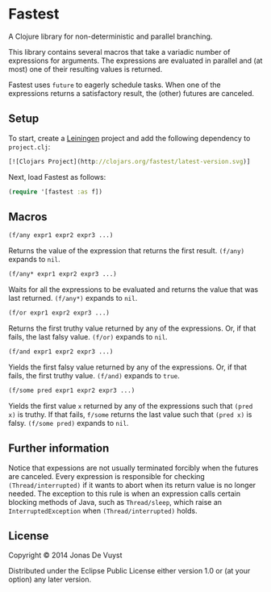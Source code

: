# Fastest

A Clojure library for non-deterministic and parallel branching.

This library contains several macros that take a variadic number of expressions for arguments. The expressions are evaluated in parallel and (at most) one of their resulting values is returned.

Fastest uses `future` to eagerly schedule tasks. When one of the expressions returns a satisfactory result, the (other) futures are canceled.

## Setup

To start, create a [Leiningen](http://leiningen.org) project and add the following dependency to `project.clj`:

```clojure
[![Clojars Project](http://clojars.org/fastest/latest-version.svg)]
```

Next, load Fastest as follows:

```clojure
(require '[fastest :as f])
```

## Macros

```clojure
(f/any expr1 expr2 expr3 ...)
```
Returns the value of the expression that returns the first result. `(f/any)` expands to `nil`.

```clojure
(f/any* expr1 expr2 expr3 ...)
```
Waits for all the expressions to be evaluated and returns the value that was last returned. `(f/any*)` expands to `nil`.

```clojure
(f/or expr1 expr2 expr3 ...)
```
Returns the first truthy value returned by any of the expressions. Or, if that fails, the last falsy value. `(f/or)` expands to `nil`.

```clojure
(f/and expr1 expr2 expr3 ...)
```
Yields the first falsy value returned by any of the expressions. Or, if that fails, the first truthy value. `(f/and)` expands to `true`.

```clojure
(f/some pred expr1 expr2 expr3 ...)
```
Yields the first value `x` returned by any of the expressions such that `(pred x)` is truthy. If that fails, `f/some` returns the last value such that `(pred x)` is falsy. `(f/some pred)` expands to `nil`.

## Further information

Notice that expessions are not usually terminated forcibly when the futures are canceled. Every expression is responsible for checking `(Thread/interrupted)` if it wants to abort when its return value is no longer needed. The exception to this rule is when an expression calls certain blocking methods of Java, such as `Thread/sleep`, which raise an `InterruptedException` when `(Thread/interrupted)` holds.

## License

Copyright © 2014 Jonas De Vuyst

Distributed under the Eclipse Public License either version 1.0 or (at
your option) any later version.

